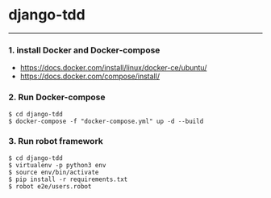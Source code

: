 # django-tdd
----
### 1. install Docker and Docker-compose
- https://docs.docker.com/install/linux/docker-ce/ubuntu/
- https://docs.docker.com/compose/install/

### 2. Run Docker-compose
```
$ cd django-tdd
$ docker-compose -f "docker-compose.yml" up -d --build
```

### 3. Run robot framework 
```
$ cd django-tdd
$ virtualenv -p python3 env
$ source env/bin/activate
$ pip install -r requirements.txt
$ robot e2e/users.robot
```
